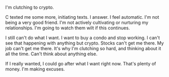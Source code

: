 I'm clutching to crypto.

C texted me some more, initiating texts. I answer. I feel automatic. I'm not being a very good friend. I'm not actively cultivating or nurturing my relationships. I'm going to watch them wilt if this continues.

I still can't do what I want. I want to buy a condo and stop working. I can't see that happening with anything but crypto. Stocks can't get me there. My job can't get me there. It's why I'm clutching so hard, and thinking about it all the time. Can't think about anything else.

If I really wanted, I could go after what I want right now. That's plenty of money. I'm making excuses.
